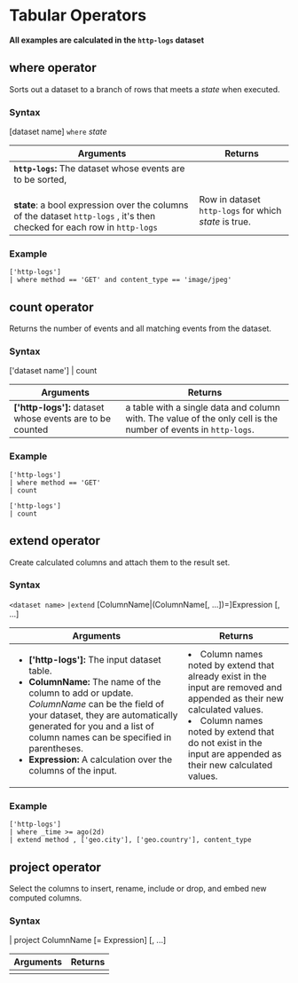 <div class="axi-header">
  <h1>Tabular Operators</h1>
</div>


**All examples are calculated in the `http-logs` dataset**
## where operator 

Sorts out a dataset to a branch of rows that meets a *state* when executed.

### Syntax

 [dataset name] `where` *state* 

| **Arguments**  | **Returns** |
|------------------------------------|---------------| 
| **`http-logs`:** The dataset whose events are to be sorted,                                                          
<br> **state**: a bool expression over the columns of the dataset `http-logs` , it's then checked for each row in `http-logs` | Row in dataset `http-logs` for which *state* is true.  |

### Example

```
['http-logs']
| where method == 'GET' and content_type == 'image/jpeg'
```

## count operator 

Returns the number of events and all matching events from the dataset. 

### Syntax

['dataset name'] | count


| **Arguments**  | **Returns** |
|------------------------------------|---------------| 
| **['http-logs']:** dataset whose events are to be counted |  a table with a single data and column with. The value of the only cell is the number of events in `http-logs`. |

### Example 

```
['http-logs']
| where method == 'GET'
| count 

```

```
['http-logs']
| count 
```
## extend operator 

Create calculated columns and attach them to the result set.

### Syntax

`<dataset name>` `|extend` [ColumnName|(ColumnName[, ...])=]Expression [, ...] 

| **Arguments**  | **Returns** |
|---------------------------------------|----------------------------------| 
|<ul><li> **['http-logs']:** The input dataset table.     </li><li> **ColumnName:** The name of the column to add or update. *ColumnName* can be the field of your dataset, they are automatically generated for you and a list of column names can be specified in parentheses. </li><li> **Expression:** A calculation over the columns of the input. | </li><li>Column names noted by extend that already exist in the input are removed and appended as their new calculated values.  </li><li>Column names noted by extend that do not exist in the input are appended as their new calculated values.|

### Example

```
['http-logs']
| where _time >= ago(2d)
| extend method , ['geo.city'], ['geo.country'], content_type

```

## project operator

Select the columns to insert, rename, include or drop, and embed new computed columns.

### Syntax

<dataset Name> | project ColumnName [= Expression] [, ...]

| **Arguments**  | **Returns** |
|---------------------------------------|----------------------------------| 
|||